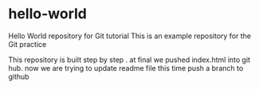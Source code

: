 # hello-world
Hello World repository for Git tutorial
This is an example repository for the Git practice

This repository is built step by step . 
at final we pushed index.html into git hub.
now we are trying to update readme file 
this time push a branch to github
